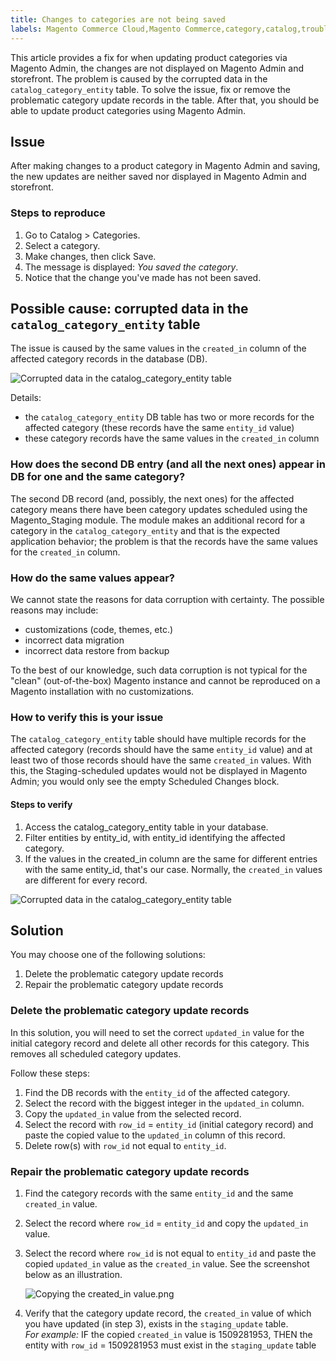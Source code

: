 ```yaml
---
title: Changes to categories are not being saved
labels: Magento Commerce Cloud,Magento Commerce,category,catalog,troubleshooting
---
```


This article provides a fix for when updating product categories via Magento Admin, the changes are not displayed on Magento Admin and storefront. The problem is caused by the corrupted data in the `` catalog_category_entity `` table. To solve the issue, fix or remove the problematic category update records in the table. After that, you should be able to update product categories using Magento Admin.

## Issue

After making changes to a product category in Magento Admin and saving, the new updates are neither saved nor displayed in Magento Admin and storefront.

### Steps to reproduce

1. Go to Catalog > Categories.
1. Select a category.
1. Make changes, then click Save.
1. The message is displayed: _You saved the category_.
1. Notice that the change you've made has not been saved.

## Possible cause: corrupted data in the `` catalog_category_entity `` table

The issue is caused by the same values in the `` created_in `` column of the affected category records in the database (DB).

![Corrupted data in the catalog_category_entity table](https://support.magento.com/hc/article_attachments/115005488234/catalog_category_entity.png)

Details:

* the `` catalog_category_entity `` DB table has two or more records for the affected category (these records have the same `` entity_id `` value)
* these category records have the same values in the `` created_in `` column

### How does the second DB entry (and all the next ones) appear in DB for one and the same category?

The second DB record (and, possibly, the next ones) for the affected category means there have been category updates scheduled using the Magento\_Staging module. The module makes an additional record for a category in the `` catalog_category_entity `` and that is the expected application behavior; the problem is that the records have the same values for the `` created_in `` column.

### How do the same values appear?

We cannot state the reasons for data corruption with certainty. The possible reasons may include:

* customizations (code, themes, etc.)
* incorrect data migration
* incorrect data restore from backup

To the best of our knowledge, such data corruption is not typical for the "clean" (out-of-the-box) Magento instance and cannot be reproduced on a Magento installation with no customizations.

### How to verify this is your issue

The `` catalog_category_entity `` table should have multiple records for the affected category (records should have the same `` entity_id `` value) and at least two of those records should have the same `` created_in `` values. With this, the Staging-scheduled updates would not be displayed in Magento Admin; you would only see the empty Scheduled Changes block.

#### Steps to verify

1. Access the catalog\_category\_entity table in your database.
1. Filter entities by entity\_id, with entity\_id identifying the affected category.
1. If the values in the created\_in column are the same for different entries with the same entity\_id, that's our case. Normally, the `` created_in `` values are different for every record.

![Corrupted data in the catalog_category_entity table](https://support.magento.com/hc/article_attachments/115005488234/catalog_category_entity.png)

## Solution

You may choose one of the following solutions:

1. Delete the problematic category update records
1. Repair the problematic category update records

### Delete the problematic category update records

In this solution, you will need to set the correct `` updated_in `` value for the initial category record and delete all other records for this category. This removes all scheduled category updates.

Follow these steps:

1. Find the DB records with the `` entity_id `` of the affected category.
1. Select the record with the biggest integer in the `` updated_in `` column.
1. Copy the `` updated_in `` value from the selected record.
1. Select the record with `` row_id `` = `` entity_id `` (initial category record) and paste the copied value to the `` updated_in `` column of this record.
1. Delete row(s) with `` row_id `` not equal to `` entity_id ``.

### Repair the problematic category update records

1. Find the category records with the same `` entity_id `` and the same `` created_in `` value.
1. Select the record where `` row_id `` = `` entity_id `` and copy the `` updated_in `` value.
1. Select the record where `` row_id `` is not equal to `` entity_id `` and paste the copied `` updated_in `` value as the `` created_in `` value. See the screenshot below as an illustration.  
      
    ![Copying the created_in value.png](https://support.magento.com/hc/article_attachments/115005444433/copy_created-in_value.png)  
      
    
1. Verify that the category update record, the `` created_in `` value of which you have updated (in step 3), exists in the `` staging_update `` table.  
    _For example:_ IF the copied `` created_in `` value is 1509281953, THEN the entity with `` row_id `` = 1509281953 must exist in the `` staging_update `` table

 